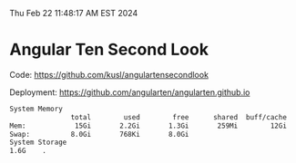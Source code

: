 Thu Feb 22 11:48:17 AM EST 2024

# Angular Ten Second Look

Code: https://github.com/kusl/angulartensecondlook

Deployment: https://github.com/angularten/angularten.github.io

```bash
System Memory
               total        used        free      shared  buff/cache   available
Mem:            15Gi       2.2Gi       1.3Gi       259Mi        12Gi        13Gi
Swap:          8.0Gi       768Ki       8.0Gi
System Storage
1.6G	.
